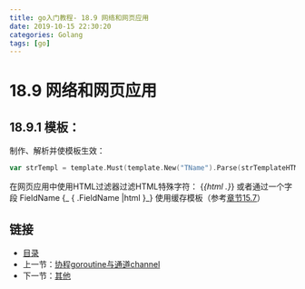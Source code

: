 ```yaml
---
title: go入门教程- 18.9 网络和网页应用   
date: 2019-10-15 22:30:20   
categories: Golang   
tags: [go]
---
```

# 18.9 网络和网页应用
## 18.9.1 模板：
制作、解析并使模板生效：
```go        
var strTempl = template.Must(template.New("TName").Parse(strTemplateHTML))
```

在网页应用中使用HTML过滤器过滤HTML特殊字符：
{_{html .}_} 或者通过一个字段 FieldName {_ { .FieldName |html }_}
使用缓存模板（参考[章节15.7](file://15.7.md)） 

## 链接

- [目录](https://blog.zshipu.com/2019/10/15/golang/20191015/directory/)
- 上一节：[协程goroutine与通道channel](file://18.8.md)
- 下一节：[其他](file://18.10.md)